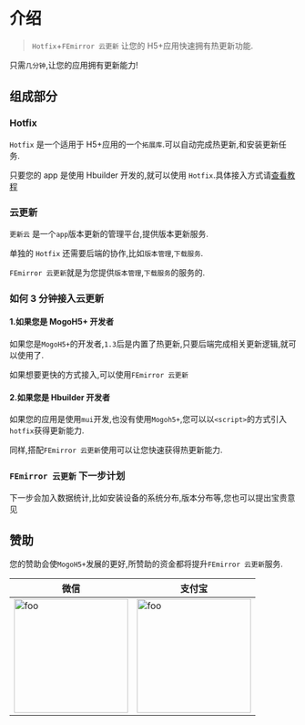 # 介绍

> `Hotfix`+`FEmirror 云更新` 让您的 H5+应用快速拥有热更新功能.

只需`几分钟`,让您的应用拥有更新能力!

## 组成部分

### Hotfix

`Hotfix` 是一个适用于 H5+应用的一个`拓展库`.可以自动完成热更新,和安装更新任务.

只要您的 app 是使用 Hbuilder 开发的,就可以使用 `Hotfix`.具体接入方式请[查看教程](hotfix.md)

### 云更新

`更新云` 是一个`app`版本更新的管理平台,提供版本更新服务.

单独的 `Hotfix` 还需要后端的协作,比如`版本管理`,`下载服务`.

`FEmirror 云更新`就是为您提供`版本管理`,`下载服务`的服务的.

### 如何 3 分钟接入云更新

#### 1.如果您是 MogoH5+ 开发者

如果您是`MogoH5+`的开发者,`1.3`后是内置了热更新,只要后端完成相关更新逻辑,就可以使用了.

如果想要更快的方式接入,可以使用`FEmirror 云更新`

#### 2.如果您是 Hbuilder 开发者

如果您的应用是使用`mui`开发,也没有使用`Mogoh5+`,您可以以`<script>`的方式引入`hotfix`获得更新能力.

同样,搭配`FEmirror 云更新`使用可以让您快速获得热更新能力.

### `FEmirror 云更新` 下一步计划

下一步会加入数据统计,比如安装设备的系统分布,版本分布等,您也可以提出宝贵意见

## 赞助

您的赞助会使`MogoH5+`发展的更好,所赞助的资金都将提升`FEmirror 云更新`服务.

| 微信                                                       | 支付宝                                                        |
| ---------------------------------------------------------- | ------------------------------------------------------------- |
| <img width="200" :src="$withBase('/wxpay.JPG')" alt="foo"> | <img  width="200"  :src="$withBase('/alipay.JPG')" alt="foo"> |
